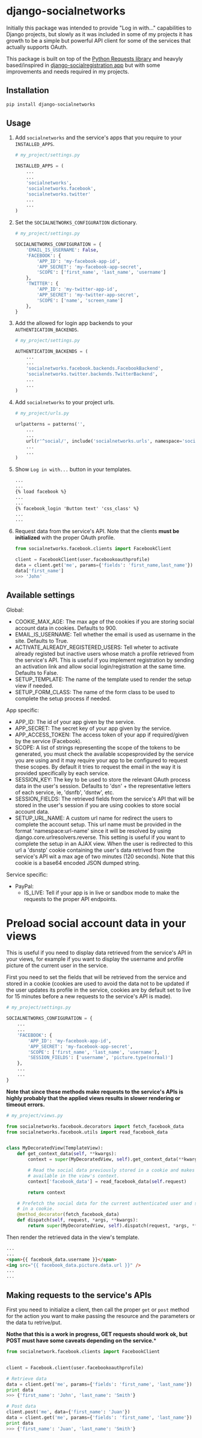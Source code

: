 # django-socialnetworks

Initially this package was intended to provide "Log in with..." capabilities to Django projects, but slowly as it was included in some of my projects it has growth to be a simple but powerful API client for some of the services that actually supports OAuth.

This package is built on top of the [Python Requests library](http://docs.python-requests.org/) and heavyly based/inspired in [django-socialregistration app](https://github.com/flashingpumpkin/django-socialregistration) but with some improvements and needs required in my projects.



## Installation

```bash
pip install django-socialnetworks
```

## Usage

1. Add ```socialnetworks``` and the service's apps that you require to your
   ```INSTALLED_APPS```.

	```python
	# my_project/settings.py
	
	INSTALLED_APPS = (
	    ...
	    ...
	    'socialnetworks',
	    'socialnetworks.facebook',
	    'socialnetworks.twitter'
	    ...
	    ...
	)
	```

2. Set the ```SOCIALNETWORKS_CONFIGURATION``` dictionary.

	```python
	# my_project/settings.py
	
	SOCIALNETWORKS_CONFIGURATION = {
	    'EMAIL_IS_USERNAME': False,
	    'FACEBOOK': {
	        'APP_ID': 'my-facebook-app-id',
	        'APP_SECRET': 'my-facebook-app-secret',
	        'SCOPE': ['first_name', 'last_name', 'username']
	    },
	    'TWITTER': {
	        'APP_ID': 'my-twitter-app-id',
	        'APP_SECRET': 'my-twitter-app-secret',
	        'SCOPE': ['name', 'screen_name']
	    },
	}
	```

3. Add the allowed for login app backends to your ```AUTHENTICATION_BACKENDS```.

	```python
	# my_project/settings.py
	
	AUTHENTICATION_BACKENDS = (
	    ...
	    ...
	    'socialnetworks.facebook.backends.FacebookBackend',
	    'socialnetworks.twitter.backends.TwitterBackend',
	    ...
	    ...
	)
	```

4. Add ```socialnetworks``` to your project urls.

	```python
	# my_project/urls.py
	
	urlpatterns = patterns('',
	    ...
	    ...
	    url(r'^social/', include('socialnetworks.urls', namespace='socialnetwork')),
	    ...
	    ...
	)
	```

5. Show ```Log in with...``` button in your templates.

	```html
	...
	...
	{% load facebook %}
	...
	...
	{% facebook_login 'Button text' 'css_class' %}
	...
	...
	```

6. Request data from the service's API. Note that the clients **must be initialized** with the proper OAuth profile.

	```python
	from socialnetworks.facebook.clients import FacebookClient
	
	client = FacebookClient(user.facebookoauthprofile)
	data = client.get('me', params={'fields': 'first_name,last_name'})
	data['first_name']
	>>> 'John'
	```

## Available settings

Global:

+ COOKIE_MAX_AGE: The max age of the cookies if you are storing social account data in cookies. Defaults to 900.
+ EMAIL_IS_USERNAME: Tell whether the email is used as username in the site. Defaults to True.
+ ACTIVATE_ALREADY_REGISTERED_USERS: Tell wheter to activate already registed but inactive users whose match a profile retrieved from the service's API. This is useful if you implement registration by sending an activation link and allow social login/registration at the same time. Defaults to False.
+ SETUP_TEMPLATE: The name of the template used to render the setup view if needed.
+ SETUP_FORM_CLASS: The name of the form class to be used to complete the setup process if needed.

App specific:

+ APP_ID: The id of your app given by the service.
+ APP_SECRET: The secret key of your app given by the service.
+ APP_ACCESS_TOKEN: The access token of your app if required/given by the service (Facebook).
+ SCOPE: A list of strings representing the scope of the tokens to be generated, you must check the available scopesprovided by the service you are using and it may require your app to be configured to request these scopes. By default it tries to request the email in the way it is provided specifically by each service.
+ SESSION_KEY: The key to be used to store the relevant OAuth process data in the user's session. Defaults to 'dsn' + the representative letters of each service, ie, 'dsnfb', 'dsntw', etc.
+ SESSION_FIELDS: The retrieved fields from the service's API that will be stored in the user's session if you are using cookies to store social account data.
+ SETUP_URL_NAME: A custom url name for redirect the users to complete the account setup. This url name must be provided in the format 'namespace:url-name' since it will be resolved by using django.core.urlresolvers.reverse. This setting is useful if you want to complete the setup in an AJAX view. When the user is redirected to this url a 'dsnstp' cookie containing the user's data retrived from the service's API wit a max age of two minutes (120 seconds). Note that this cookie is a base64 encoded JSON dumped string.

Service specific:

+ PayPal:
    + IS_LIVE: Tell if your app is in live or sandbox mode to make the requests to the proper API endpoints.


# Preload social account data in your views

This is useful if you need to display data retrieved from the service's API in your views, for example if you want to display the username and profile picture of the current user in the service.

First you need to set the fields that will be retrieved from the service and stored in a cookie (cookies are used to avoid the data not to be updated if the user updates its profile in the service, cookies are by default set to live for 15 minutes before a new requests to the service's API is made).

```python
# my_project/settings.py

SOCIALNETWORKS_CONFIGURATION = {
    ...
    ...
    'FACEBOOK': {
        'APP_ID': 'my-facebook-app-id',
        'APP_SECRET': 'my-facebook-app-secret',
        'SCOPE': ['first_name', 'last_name', 'username'],
        'SESSION_FIELDS': ['username', 'picture.type(normal)']
    },
    ...
    ...
}
```

**Note that since these methods make requests to the service's APIs is highly probably that the applied views results in slower rendering or timeout errors.**

```python
# my_project/views.py

from socialnetworks.facebook.decorators import fetch_facebook_data
from socialnetworks.facebook.utils import read_facebook_data


class MyDecoratedView(TemplateView):
    def get_context_data(self, **kwargs):
        context = super(MyDecoratedView, self).get_context_data(**kwargs)

        # Read the social data previously stored in a cookie and makes it
        # available in the view's context.
        context['facebook_data'] = read_facebook_data(self.request)

        return context

    # Prefetch the social data for the current authenticated user and store it
    # in a cookie.
    @method_decorator(fetch_facebook_data)
    def dispatch(self, request, *args, **kwargs):
        return super(MyDecoratedView, self).dispatch(request, *args, **kwargs)

```

Then render the retrieved data in the view's template.

```html
...
...
<span>{{ facebook_data.username }}</span>
<img src="{{ facebook_data.picture.data.url }}" />
...
...
```

## Making requests to the service's APIs

First you need to initialize a client, then call the proper ```get``` or ```post``` method for the action you want to make passing the resource and the parameters or the data tu retrive/put.

**Nothe that this is a work in progress, GET requests should work ok, but POST must have some caveats depending on the service.***

```python
from socialnetwork.facebook.clients import FacebookClient


client = Facebook.client(user.facebookoauthprofile)

# Retrieve data
data = client.get('me', params={'fields': 'first_name', 'last_name'})
print data
>>> {'first_name': 'John', 'last_name': 'Smith'}

# Post data
client.post('me', data={'first_name': 'Juan'})
data = client.get('me', params={'fields': 'first_name', 'last_name'})
print data
>>> {'first_name': 'Juan', 'last_name': 'Smith'}
```

